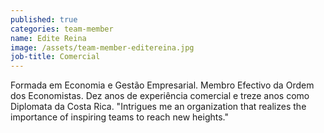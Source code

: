 ```yaml
---
published: true
categories: team-member
name: Edite Reina
image: /assets/team-member-editereina.jpg
job-title: Comercial
---
```


Formada em Economia e Gest&#227;o Empresarial. Membro Efectivo da Ordem dos Economistas. Dez anos de experi&#234;ncia comercial e treze anos como Diplomata da Costa Rica.
&quot;Intrigues me an organization that realizes the importance of inspiring teams to reach new heights.&quot;
